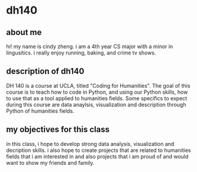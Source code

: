# dh140

## about me 
hi! my name is cindy zheng. i am a 4th year CS major with a minor in lingusitics. i really enjoy running, baking, and crime tv shows. 

## description of dh140
DH 140 is a course at UCLA, titled "Coding for Humanities". The goal of this course is to teach how to code in Python, and using our Python skills, how to use that as a tool applied to humanities fields. Some specifics to expect during this course are data anaylsis, visualization and description through Python of humanities fields. 

## my objectives for this class 
in this class, i hope to develop strong data analysis, visualization and decription skills. i also hope to create projects that are related to humanities fields that i am interested in and also projects that i am proud of and would want to show my friends and family. 
